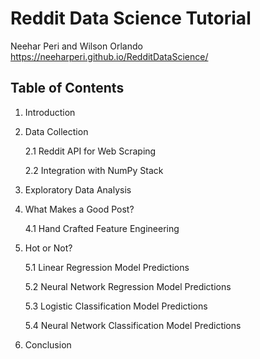 # Reddit Data Science Tutorial
Neehar Peri and Wilson Orlando
https://neeharperi.github.io/RedditDataScience/

## Table of Contents
1. Introduction

2. Data Collection

	2.1	Reddit API for Web Scraping

	2.2	Integration with NumPy Stack
	
3. Exploratory Data Analysis
	
4. What Makes a Good Post?

	4.1 Hand Crafted Feature Engineering
	
5. Hot or Not?

	5.1 Linear Regression Model Predictions

	5.2 Neural Network Regression Model Predictions 

	5.3 Logistic Classification Model Predictions
	
	5.4 Neural Network Classification Model Predictions
	
6. Conclusion
